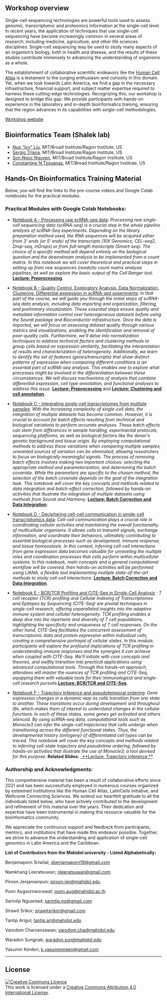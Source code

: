

## Workshop overview

Single-cell sequencing technologies are powerful tools used to assess genomic, transcriptomic and proteomics information at the single-cell level. In recent years, the application of techniques that use single-cell sequencing have become increasingly common in several areas of research: including medicine, agriculture, and other life sciences disciplines. Single-cell sequencing may be used to study many aspects of an organism’s biology, both in health and disease, and the results of these studies contribute immensely to advancing the understanding of organisms as a whole. 

The establishment of collaborative scientific endeavors like the [Human Cell Atlas](https://www.humancellatlas.org/) is a testament to the surging enthusiasm and curiosity in this domain. Yet, when we look towards Latin America, we find a gap in the necessary infrastructure, financial support, and subject matter expertise required to harness these cutting-edge technologies. Recognizing this, our workshop is designed to bridge this gap. We provide participants with hands-on experience in the laboratory and in-depth bioinformatics training, ensuring that the region advances in its capabilities with single-cell methodologies.

[Workshop website](https://events.humancellatlas.org/hca_asiaws2024/home)

## Bioinformatics Team (Shalek lab)
- [Nuo "Ivy" Liu](https://nuoliu.github.io/), MIT/Broad Institute/Ragon Institute, US
- [Sergio Triana](https://scholar.google.com/citations?hl=en&user=WxyC26MAAAAJ), MIT/Broad Institute/Ragon Institute, US
- [Son Ngoc Nguyen](https://scholar.google.com/citations?user=j828UUwAAAAJ&hl=en), MIT/Broad Institute/Ragon Institute, US
- [Constantine N Tzouanas](https://scholar.google.com/citations?user=tsly1VQAAAAJ&hl=en), MIT/Broad Institute/Ragon Institute, US


## Hands-On Bioinformatics Training Material

Below, you will find the links to the pre-course videos and Google Colab notebooks for the practical modules. 

### Practical Modules with Google Colab Notebooks:

- [Notebook A - Processing raw scRNA-seq data](https://colab.research.google.com/github/ShalekLab/HCA_Thailand_2024_workshop/blob/main/notebooks/Notebook_A_Processing_RawSeqs_CellRanger.ipynb):
_Processing raw single-cell sequencing data (scRNA-seq) is a crucial step in the whole pipeline analysis of scRNA-Seq experiments. Depending on the library preparation method used, the RNA sequences will be acquired either from 3’ ends (or 5’ ends) of the transcripts (10X Genomics, CEL-seq2, Drop-seq, inDrops) or from full-length transcripts (Smart-seq). The choice of a specific method will depend entirely on the biological question and the downstream analysis to be implemented from a count matrix. In this notebook we will cover theoretical and practical steps in setting up from raw sequences (reads)to count matrix analysis pipelines, as well as explore the basic output of the Cell Ranger tool._
[**Lecture: Preprocessing**](https://github.com/ShalekLab/HCA_Thailand_2024_workshop/blob/main/lectures/Module%201%20-%20preprocessing.pptx).

- [Notebook B - Quality Control, Exploratory Analysis, Data Normalization, Clustering, Differential expression in scRNA-seq experiments](https://colab.research.google.com/github/ShalekLab/HCA_Thailand_2024_workshop/blob/main/notebooks/Notebook_B_scRNA_seq_Analysis_Bioconductor_Seurat.ipynb):
_In that part of the course, we will guide you through the initial steps of scRNA-seq data analysis, including data importing and organization, filtering, and preliminary visualization. These essential steps ensure quality and metadata information control over heterogeneous datasets before using the Seurat package and Bioconductor infrastructure. Once the data is imported, we will focus on assessing dataset quality through various metrics and visualizations, enabling the identification and removal of poor-quality cells. Furthermore, we'll delve into normalization techniques to address technical factors and clustering methods to group cells based on expression similarity, facilitating the interpretation of results and characterization of heterogeneity. Additionally, we learn to dentify the set of features (genes/transcripts) that show distinct patterns of expression when comparing different conditions is an essential part of scRNA-seq analysis. This enables one to explore what processes might be involved in the differentiation between these circumstances. We will discuss mechanisms of analysis that combine differential expression, cell type annotation, and functional analyses to address this issue._
[**Lecture: Preprocessing**](https://github.com/ShalekLab/HCA_Thailand_2024_workshop/blob/main/lectures/Module%201%20-%20preprocessing.pptx) and [**Lecture: Clustering and cell annotation**](https://github.com/ShalekLab/HCA_Thailand_2024_workshop/blob/main/lectures/Module%202%20-%20clustering%20and%20cell%20annotation%20(no_video).pptx).


- [Notebook C - Integrating single-cell transcriptomes from multiple samples](https://colab.research.google.com/github/ShalekLab/HCA_Thailand_2024_workshop/blob/main/notebooks/Notebook_C_scRNAseq_Dataset_Integration.ipynb):
_With the increasing complexity of single-cell data, the integration of multiple datasets has become common. However, it is crucial to account for batch effects resulting from technical and biological variations to perform accurate analyses. These batch effects can stem from differences in sample handling, experimental protocols, sequencing platforms, as well as biological factors like the donor's genetic background and tissue origin. 
By employing computational methods to address these variations when comparing multiple samples, unwanted sources of variation can be eliminated, allowing researchers to focus on biologically meaningful signals. The process of removing batch effects involves making two important choices: selecting the appropriate method and parameterization, and determining the batch covariate. While the parameters are specific to the chosen method, the selection of the batch covariate depends on the goal of the integration task. This notebook will cover the key concepts and methods related to data integration and batch-effect correction, followed by hands-on activities that illustrate the integration of multiple datasets using methods from Seurat and Harmony._
[**Lecture: Batch Correction and Data Integration**](https://github.com/ShalekLab/HCA_Thailand_2024_workshop/blob/main/lectures/Module%203%20-%20integration%20and%20batch%20correction.pptx).



- [Notebook D - Deciphering cell-cell communication in single-cell transcriptomics data](https://colab.research.google.com/github/ShalekLab/HCA_Thailand_2024_workshop/blob/main/notebooks/Notebook_D_Cell_Cell_Communication.ipynb):
_Cell-cell communication plays a crucial role in coordinating cellular activities and maintaining the overall functionality of multicellular organisms. It allows cells to transmit signals, exchange information, and coordinate their behaviors, ultimately contributing to essential biological processes such as development, immune response, and tissue homeostasis. In this context, inferring cell-cell interactions from gene expression data becomes valuable for unraveling the multiple roles and coordination processes that cells perform within multicellular systems. 
In this notebook, main concepts and a general computational workflow will be covered, then hands-on activities will be performed using LIANA, a flexible tool implementing multiple state-of-the-art methods to study cell-cell interactions._
[**Lecture: Batch Correction and Data Integration**](https://github.com/ShalekLab/HCA_Thailand_2024_workshop/blob/main/lectures/Module%204%20-%20cell-cell%20communication.pptx).

- [Notebook E - BCR/TCR Profiling and CITE-Seq in Single-Cell Analysis](https://github.com/ShalekLab/HCA_Thailand_2024_workshop/blob/main/notebooks/Notebook_E_10x_BCR_analysis.ipynb) :  _T cell receptor (TCR) profiling and Cellular Indexing of Transcriptomes and Epitopes by Sequencing (CITE-Seq) are pivotal techniques in single-cell research, offering unparalleled insights into the adaptive immune system and cellular heterogeneity. TCR profiling enables a deep dive into the repertoire and diversity of T cell populations, highlighting the specificity and uniqueness of T cell responses. On the other hand, CITE-Seq facilitates the concurrent assessment of transcriptomic data and protein expression within individual cells, creating a comprehensive portrayal of cellular states.
In this module, participants will explore the profound implications of TCR profiling in understanding immune responses and the synergies it can achieve when coupled with CITE-Seq. We'll initiate with core concepts and theories, and swiftly transition into practical applications using advanced computational tools. Through this hands-on approach, attendees will master the nuances of TCR profiling and CITE-Seq, equipping them with valuable tools for their immunological and single-cell research pursuits._[**Lecture: BCR/TCR and CITE-Seq**](https://github.com/ShalekLab/HCA_Thailand_2024_workshop/blob/main/lectures/Module%205%20-%20BCR%20background%20and%2010x%20analysis.pptx).


- [Notebook F - Trajectory inference and pseudotemporal ordering](https://colab.research.google.com/github/ShalekLab/HCA_Thailand_2024_workshop/blob/main/notebooks/Notebook_F_Pseudotime_Analysis.ipynb):
_Gene expression changes in a dynamic way as cells transition from one state to another. These transitions occur during development and throughout life, which makes them of interest to understand changes in the cellular functions. In each of these states, some genes get activated and others silenced. 
By using scRNA-seq data, computational tools such as Monocle3 can infer the single-cell trajectories that cells undergo when transitioning across the different functional states. Thus, the developmental history (ontogeny) of differentiated cell types can be traced. This notebook will cover the key concepts and methods related to inferring cell-state trajectory and pseudotime ordering, followed by hands-on activities that illustrate the use of Monocle3, a tool devised for this purpose._
**Related Slides:** _[**Lecture: Trajectory inference **](https://github.com/ShalekLab/HCA_Thailand_2024_workshop/blob/main/lectures/Module%205%20-%20Trajectory%20inference.pptx).

  

### Authorship and Acknowledgments:

This comprehensive material has been a result of collaborative efforts since 2021 and has been successfully employed in numerous courses organized by esteemed institutions like the Human Cell Atlas, LatinCells initiative, and Wellcome Connecting Sciences. We extend our heartfelt gratitude to all the individuals listed below, who have actively contributed to the development and refinement of this material over the years. Their dedication and expertise have been instrumental in making this resource valuable for the bioinformatics community.

We appreciate the continuous support and feedback from participants, mentors, and institutions that have made this endeavor possible. Together, we strive to advance the understanding and application of single-cell genomics in Latin America and the Caribbean.

**List of Contributors from the Mahidol university - Listed Alphabetically:**

Benjamaporn Sriwilai; sbenjamaporn19@gmail.com	

Namkhang Leeratsuwan; nleeratsuwan@gmail.com	

Piroon Jenjaroenpun; piroon.jen@mahidol.edu 

Punn Augsornworawat; punn.aug@mahidol.ac.th 

Sarintip Nguantad; sarintip.ng@gmail.com	

Sirawit Srikor; sirawitsrikor@gmail.com	

Tantip Arigul; tantip.ari@mahidol.edu 

Varodom Charoensawan; varodom.cha@mahidol.edu	

Waradon Sungnak; waradon.sun@mahidol.edu	

Yasumin Kerdsri; k.yasuminmeen@gmail.com


******
## License
<a rel="license" href="http://creativecommons.org/licenses/by/4.0/"><img alt="Creative Commons Licence" style="border-width:0" src="https://i.creativecommons.org/l/by/4.0/88x31.png" /></a><br />This work is licensed under a <a rel="license" href="http://creativecommons.org/licenses/by/4.0/">Creative Commons Attribution 4.0 International License</a>.
